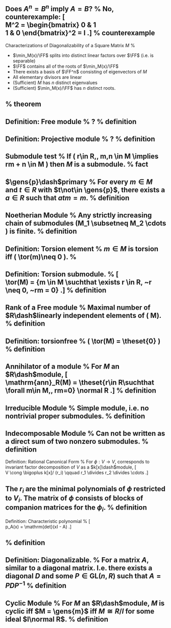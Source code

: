 Does $A^n=B^n$ imply $A=B$?
%
No, counterexample: 
\[  
M^2 = \begin{bmatrix}
0 & 1 \
1 & 0
\end{bmatrix}^2 = I
.\]
%
counterexample
---

Characterizations of Diagonalizability of a Square Matrix $M$
%

- $\min_M(x)/\FF$ splits into distinct linear factors over $\FF$ (i.e. is separable)
- $\FF$ contains all of the roots of $\min_M(x)/\FF$
- There exists a basis of $\FF^n$ consisting of eigenvectors of $M$
- All elementary divisors are linear
- (Sufficient) $M$ has $n$ distinct eigenvalues
- (Sufficient) $\min_M(x)/\FF$ has $n$ distinct roots.

%
theorem
---

Definition: Free module
%
?
%
definition
---

Definition: Projective module
%
?
%
definition
---

Submodule test
%
If \( r\in R,\, m,n \in M \implies rm + n \in M  \) then $M$ is a submodule.
%
fact
---

$\gens{p}\dash$primary
%
For every $m\in M$ and $t\in R$ with $t\not\in \gens{p}$, there exists a $a\in R$ such that $atm = m$.
%
definition  
---

Noetherian Module
%
Any strictly increasing chain of submodules \(M_1 \subsetneq M_2 \cdots \) is finite.
%
definition
---

Definition: Torsion element
%
$m\in M$ is torsion iff \( \tor(m)\neq 0 \).
%
---


Definition: Torsion submodule.
%
\[  
\tor(M) = \{m \in M \suchthat \exists r \in R, ~r \neq 0, ~rm = 0\}
.\]
%
definition
---

Rank of a Free module
%
Maximal number of $R\dash$linearly independent elements of \( M\).
%
definition
---

Definition: torsionfree
%
\( \tor(M) = \theset{0} \)
%
definition
---


Annihilator of a module
%
For $M$ an $R\dash$module,
\[  
\mathrm{ann}_R(M) = \theset{r\in R\suchthat \forall m\in M,\, rm=0} \normal R
.\]
%
definition
---


Irreducible Module
%
Simple module, i.e. no nontrivial proper submodules.
%
definition
---

Indecomposable Module
%
Can not be written as a direct sum of two nonzero submodules.
%
definition
---

Definition: Rational Canonical Form
%
For $\phi:V\to V$, corresponds to invariant factor decomposition of $V$ as a $k[x]\dash$module, 
\[  
V \cong \bigoplus k[x]/ (r_i) \qquad r_1 \divides r_2 \divides \cdots
.\]

The $r_i$ are the minimal polynomials of $\phi$ restricted to $V_i$.
The matrix of $\phi$ consists of blocks of companion matrices for the $\phi_i$.
%
definition
---


Definition: Characteristic polynomial
%
\[  
p_A(x) = \mathrm{det}(xI - A)
.\]

%
definition
---

Definition: Diagonalizable.
%
For a matrix $A$, similar to a diagonal matrix.
I.e. there exists a diagonal $D$ and some $P\in \mathrm{GL}(n, R)$ such that $A = PDP^{-1}$
%
definition
---


Cyclic Module
%
For $M$ an $R\dash$module, $M$ is cyclic iff $M = \gens{m}$ iff $M \cong R/I$ for some ideal $I\normal R$.
%
definition
---

